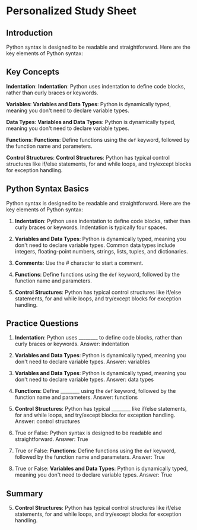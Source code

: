 # Personalized Study Sheet

## Introduction

Python syntax is designed to be readable and straightforward. Here are the key elements of Python syntax:

## Key Concepts

**Indentation**: **Indentation**: Python uses indentation to define code blocks, rather than curly braces or keywords.

**Variables**: **Variables and Data Types**: Python is dynamically typed, meaning you don't need to declare variable types.

**Data Types**: **Variables and Data Types**: Python is dynamically typed, meaning you don't need to declare variable types.

**Functions**: **Functions**: Define functions using the `def` keyword, followed by the function name and parameters.

**Control Structures**: **Control Structures**: Python has typical control structures like if/else statements, for and while loops, and try/except blocks for exception handling.

## Python Syntax Basics

Python syntax is designed to be readable and straightforward. Here are the key elements of Python syntax:

1. **Indentation**: Python uses indentation to define code blocks, rather than curly braces or keywords. Indentation is typically four spaces.

2. **Variables and Data Types**: Python is dynamically typed, meaning you don't need to declare variable types. Common data types include integers, floating-point numbers, strings, lists, tuples, and dictionaries.

3. **Comments**: Use the # character to start a comment.

4. **Functions**: Define functions using the `def` keyword, followed by the function name and parameters.

5. **Control Structures**: Python has typical control structures like if/else statements, for and while loops, and try/except blocks for exception handling.

## Practice Questions

1. **Indentation**: Python uses ________ to define code blocks, rather than curly braces or keywords.
   Answer: indentation

2. **Variables and Data Types**: Python is dynamically typed, meaning you don't need to declare variable types.
   Answer: variables

3. **Variables and Data Types**: Python is dynamically typed, meaning you don't need to declare variable types.
   Answer: data types

4. **Functions**: Define ________ using the `def` keyword, followed by the function name and parameters.
   Answer: functions

5. **Control Structures**: Python has typical ________ like if/else statements, for and while loops, and try/except blocks for exception handling.
   Answer: control structures

6. True or False: Python syntax is designed to be readable and straightforward.
   Answer: True

7. True or False: **Functions**: Define functions using the `def` keyword, followed by the function name and parameters.
   Answer: True

8. True or False: **Variables and Data Types**: Python is dynamically typed, meaning you don't need to declare variable types.
   Answer: True


## Summary

5. **Control Structures**: Python has typical control structures like if/else statements, for and while loops, and try/except blocks for exception handling.

